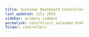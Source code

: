 ```yaml
---
title: Salesman Dashboard Controller
last_updated: July 2019
sidebar: primary_sidebar
permalink: controllers_salesman.html
folder: controllers
---
```

